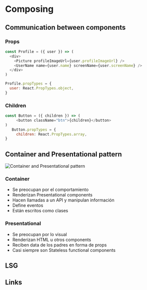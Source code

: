 # Composing

## Communication between components
### Props
```javascript
const Profile = ({ user }) => (
  <div>
    <Picture profileImageUrl={user.profileImageUrl} />
    <UserName name={user.name} screenName={user.screenName} />
  </div>
)

Profile.propTypes = {
  user: React.PropTypes.object,
}
```

### Children
```javascript
const Button = ({ children }) => (
     <button className="btn">{children}</button>
)
   Button.propTypes = {
     children: React.PropTypes.array,
}
```

## Container and Presentational pattern
![Container and Presentational pattern](https://cdn-images-1.medium.com/max/1600/1*tIdBW-TqotpALD3b2xk3SA.gif)

### Container
- Se preocupan por el comportamiento
- Renderizan Presentational components
- Hacen llamadas a un API y manipulan información
- Define eventos
- Están escritos como clases

### Presentational
- Se preocupan por lo visual
- Renderizan HTML u otros components
- Reciben data de los padres en forma de props
- Casi siempre son Stateless functional components

## LSG

## Links